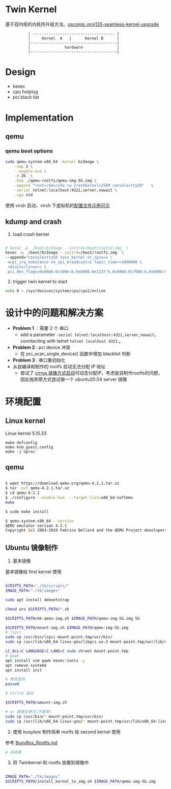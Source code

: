 # Twin Kernel

基于双内核的内核热升级方法。[oscomp: proj135-seamless-kernel-upgrade](https://github.com/oscomp/proj135-seamless-kernel-upgrade)

```
          | ------------------------------------ |
          |     Kernel  A   |      Kernel B      |
          |--------------------------------------|
          |               hardware               |
          |--------------------------------------|
```
 

# Design

- kexec
- cpu hotplug 
- pci black list


# Implementation

## qemu 

### qemu boot options

```bash
sudo qemu-system-x86_64 -kernel bzImage \
    -smp 2 \
    --enable-kvm \
    -m 2G  \
    -hda ./qemu-rootfs/qemu-img-5G.img \
    -append "root=/dev/sda rw crashkernel=256M console=ttyS0"   \
    -serial telnet:localhost:4321,server,nowait \
    -vga std
```


使用 virsh 启动，virsh 下虚拟机的[配置文件示例可见](_files/tk_kernel_boot.xml)

## kdump and crash

1. load crash kernel 

```bash

# kexec -p  /boot/bzImage --initrd=/boot/initrd.img  \
kexec -p  /boot/bzImage --initrd=/boot/rootfs.img  \
--append="console=ttyS0 twin_kernel nr_cpus=1 \ 
 acpi_irq_nobalance no_ipi_broadcast=1 lapic_timer=1000000 \
 rdinit=/linuxrc \
 pci_dev_flags=0x8086:0x100e:b,0x8086:0x1237:b,0x8086:0x7000:b,0x8086:0x7010:b,0x8086:0x7113:b,0x1234:0x1111:b"
```

2. trigger twin kernel to start

```bash
echo 0 > /sys/devices/system/cpu/cpu1/online
```

# 设计中的问题和解决方案

- **Problem 1** ：需要 2 个 串口
    - add a parameter `-serial telnet:localhost:4321,server,nowait`， conntecting with telnet `telnet localhost 4321` 。
- **Problem 2** : pci device 冲突
    - 在 pci_scan_single_device() 函数中增加 blacklist 判断
- **Problem 3** : 串口重初始化
- 从自编译和制作的 rootfs 启动无法分配 IP 地址
    -  尝试了 [cirros 镜像方式启动](https://www.voidking.com/dev-libvirt-create-vm/)可动态分配IP，考虑是自制作rootfs的问题，因此抛弃原方式尝试做一个 ubuntu20.04 server 镜像

# 环境配置

## Linux kernel

Linux kernel 5.15.33

```
make defconfig
make kvm_guest.config
make -j`nproc`
```

## qemu

```bash

$ wget https://download.qemu.org/qemu-4.2.1.tar.xz
$ tar -xvf qemu-4.2.1.tar.xz
$ cd qemu-4.2.1
$ ./configure --enable-kvm  --target-list=x86_64-softmmu
make

$ sudo make install 

$ qemu-system-x86_64 --version
QEMU emulator version 4.2.1
Copyright (c) 2003-2019 Fabrice Bellard and the QEMU Project developers

```

## Ubuntu 镜像制作

1. 基本镜像

基本镜像给 first kernel 使用

```bash

SCRIPTS_PATH="./tk/scripts/"
IMAGE_PATH="./tk/images"

sudo apt install debootstrap

chmod u+x $SCRIPTS_PATH/*.sh

$SCRIPTS_PATH/mk-qemu-img.sh $IMAGE_PATH/qemu-img-5G.img 5G

$SCRIPTS_PATH/mount-img.sh $IMAGE_PATH/qemu-img-5G.img
# lspci
sudo cp /usr/bin/lspci mount-point.tmp/usr/bin/
sudo cp /usr/lib/x86_64-linux-gnu/libpci.so.3 mount-point.tmp/usr/lib/x86_64-linux-gnu/

LC_ALL=C LANGUAGE=C LANG=C sudo chroot mount-point.tmp
# gawk
apt install vim gawk kexec-tools -y
apt remove systemd
apt install init

# 修改密码
passwd

# ctrl+d 退出

$SCRIPTS_PATH/umount-img.sh

# or 直接全拷贝(不推荐)
sudo cp /usr/bin/* mount-point.tmp/usr/bin/
sudo cp /usr/lib/x86_64-linux-gnu/* mount-point.tmp/usr/lib/x86_64-linux-gnu/
```

2. 使用 busybox 制作简单 rootfs 给 second kernel 使用

参考 [BusyBox_Rootfs.md](tk/docs/BusyBox_Rootfs.md)

```bash
# 待完善
```

3. 将 Twinkernel 和 rootfs 放置到镜像中

```bash

IMAGE_PATH="./tk/images"
$SCRIPTS_PATH/install_kernel_to_img.sh $IMAGE_PATH/qemu-img-5G.img

```
